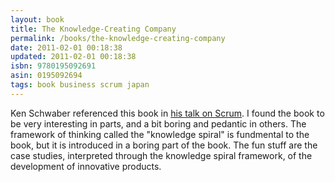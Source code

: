 ```yaml
---
layout: book
title: The Knowledge-Creating Company
permalink: /books/the-knowledge-creating-company
date: 2011-02-01 00:18:38
updated: 2011-02-01 00:18:38
isbn: 9780195092691
asin: 0195092694
tags: book business scrum japan
---
```

Ken Schwaber referenced this book in <a
href="http://video.google.com/videoplay?docid=-7230144396191025011">his talk on
Scrum</a>. I found the book to be very interesting in parts, and a bit boring
and pedantic in others. The framework of thinking called the "knowledge spiral"
is fundmental to the book, but it is introduced in a boring part of the book.
The fun stuff are the case studies, interpreted through the knowledge spiral
framework, of the development  of innovative products.
